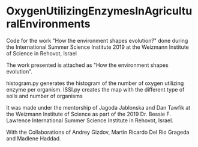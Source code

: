 # OxygenUtilizingEnzymesInAgriculturalEnvironments
Code for the work "How the environment shapes evolution?" done during the International Summer Science Institute 2019 at the Weizmann Institute of Science in Rehovot, Israel

The work presented is attached as "How the environment shapes evolution".

histogram.py generates the histogram of the number of oxygen utilizing enzyme per organism.
ISSI.py creates the map with the different type of soils and number of organisms

It was made under the mentorship of Jagoda Jablonska and Dan Tawfik at the Weizmann Institute of Science as part of the 2019 Dr. Bessie F. Lawrence International Summer Science Institute in Rehovot, Israel. 

With the Collaborations of Andrey Gizdov, Martin Ricardo Del Rio Grageda and Madlene Haddad.
